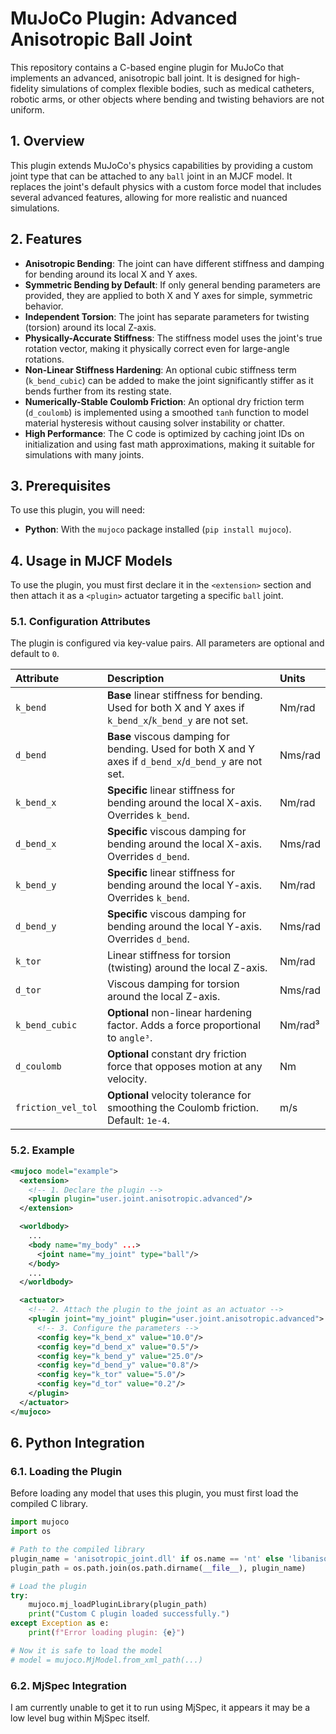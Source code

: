 # MuJoCo Plugin: Advanced Anisotropic Ball Joint

This repository contains a C-based engine plugin for MuJoCo that implements an advanced, anisotropic ball joint. It is designed for high-fidelity simulations of complex flexible bodies, such as medical catheters, robotic arms, or other objects where bending and twisting behaviors are not uniform.

## 1. Overview

This plugin extends MuJoCo's physics capabilities by providing a custom joint type that can be attached to any `ball` joint in an MJCF model. It replaces the joint's default physics with a custom force model that includes several advanced features, allowing for more realistic and nuanced simulations.

## 2. Features

* **Anisotropic Bending**: The joint can have different stiffness and damping for bending around its local X and Y axes.
* **Symmetric Bending by Default**: If only general bending parameters are provided, they are applied to both X and Y axes for simple, symmetric behavior.
* **Independent Torsion**: The joint has separate parameters for twisting (torsion) around its local Z-axis.
* **Physically-Accurate Stiffness**: The stiffness model uses the joint's true rotation vector, making it physically correct even for large-angle rotations.
* **Non-Linear Stiffness Hardening**: An optional cubic stiffness term (`k_bend_cubic`) can be added to make the joint significantly stiffer as it bends further from its resting state.
* **Numerically-Stable Coulomb Friction**: An optional dry friction term (`d_coulomb`) is implemented using a smoothed `tanh` function to model material hysteresis without causing solver instability or chatter.
* **High Performance**: The C code is optimized by caching joint IDs on initialization and using fast math approximations, making it suitable for simulations with many joints.

## 3. Prerequisites

To use this plugin, you will need:

* **Python**: With the `mujoco` package installed (`pip install mujoco`).

## 4. Usage in MJCF Models

To use the plugin, you must first declare it in the `<extension>` section and then attach it as a `<plugin>` actuator targeting a specific `ball` joint.

### 5.1. Configuration Attributes

The plugin is configured via key-value pairs. All parameters are optional and default to `0`.

| Attribute          | Description                                                                                             | Units    |
| :----------------- | :------------------------------------------------------------------------------------------------------ | :------- |
| `k_bend`           | **Base** linear stiffness for bending. Used for both X and Y axes if `k_bend_x`/`k_bend_y` are not set.    | Nm/rad   |
| `d_bend`           | **Base** viscous damping for bending. Used for both X and Y axes if `d_bend_x`/`d_bend_y` are not set.    | Nms/rad  |
| `k_bend_x`         | **Specific** linear stiffness for bending around the local X-axis. Overrides `k_bend`.                    | Nm/rad   |
| `d_bend_x`         | **Specific** viscous damping for bending around the local X-axis. Overrides `d_bend`.                     | Nms/rad  |
| `k_bend_y`         | **Specific** linear stiffness for bending around the local Y-axis. Overrides `k_bend`.                    | Nm/rad   |
| `d_bend_y`         | **Specific** viscous damping for bending around the local Y-axis. Overrides `d_bend`.                     | Nms/rad  |
| `k_tor`            | Linear stiffness for torsion (twisting) around the local Z-axis.                                        | Nm/rad   |
| `d_tor`            | Viscous damping for torsion around the local Z-axis.                                                    | Nms/rad  |
| `k_bend_cubic`     | **Optional** non-linear hardening factor. Adds a force proportional to `angle³`.                          | Nm/rad³  |
| `d_coulomb`        | **Optional** constant dry friction force that opposes motion at any velocity.                             | Nm       |
| `friction_vel_tol` | **Optional** velocity tolerance for smoothing the Coulomb friction. Default: `1e-4`.                      | m/s      |

### 5.2. Example

```xml
<mujoco model="example">
  <extension>
    <!-- 1. Declare the plugin -->
    <plugin plugin="user.joint.anisotropic.advanced"/>
  </extension>

  <worldbody>
    ...
    <body name="my_body" ...>
      <joint name="my_joint" type="ball"/>
    </body>
    ...
  </worldbody>

  <actuator>
    <!-- 2. Attach the plugin to the joint as an actuator -->
    <plugin joint="my_joint" plugin="user.joint.anisotropic.advanced">
      <!-- 3. Configure the parameters -->
      <config key="k_bend_x" value="10.0"/>
      <config key="d_bend_x" value="0.5"/>
      <config key="k_bend_y" value="25.0"/> 
      <config key="d_bend_y" value="0.8"/>
      <config key="k_tor" value="5.0"/>
      <config key="d_tor" value="0.2"/>
    </plugin>
  </actuator>
</mujoco>
```

## 6. Python Integration

### 6.1. Loading the Plugin

Before loading any model that uses this plugin, you must first load the compiled C library.

```python
import mujoco
import os

# Path to the compiled library
plugin_name = 'anisotropic_joint.dll' if os.name == 'nt' else 'libanisotropic_joint.so'
plugin_path = os.path.join(os.path.dirname(__file__), plugin_name)

# Load the plugin
try:
    mujoco.mj_loadPluginLibrary(plugin_path)
    print("Custom C plugin loaded successfully.")
except Exception as e:
    print(f"Error loading plugin: {e}")

# Now it is safe to load the model
# model = mujoco.MjModel.from_xml_path(...)
```

### 6.2. MjSpec Integration

I am currently unable to get it to run using MjSpec, it appears it may be a low level bug within MjSpec itself.


